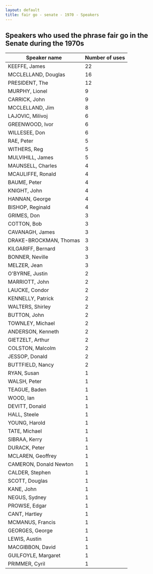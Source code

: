 ```yaml
---
layout: default
title: fair go - senate - 1970 - Speakers
---
```

## Speakers who used the phrase **fair go** in the Senate during the 1970s

| Speaker name | Number of uses |
|--------------|----------------|
|KEEFFE, James|22|
|MCCLELLAND, Douglas|16|
|PRESIDENT, The|12|
|MURPHY, Lionel|9|
|CARRICK, John|9|
|MCCLELLAND, Jim|8|
|LAJOVIC, Milivoj|6|
|GREENWOOD, Ivor|6|
|WILLESEE, Don|6|
|RAE, Peter|5|
|WITHERS, Reg|5|
|MULVIHILL, James|5|
|MAUNSELL, Charles|4|
|MCAULIFFE, Ronald|4|
|BAUME, Peter|4|
|KNIGHT, John|4|
|HANNAN, George|4|
|BISHOP, Reginald|4|
|GRIMES, Don|3|
|COTTON, Bob|3|
|CAVANAGH, James|3|
|DRAKE-BROCKMAN, Thomas|3|
|KILGARIFF, Bernard|3|
|BONNER, Neville|3|
|MELZER, Jean|3|
|O'BYRNE, Justin|2|
|MARRIOTT, John|2|
|LAUCKE, Condor|2|
|KENNELLY, Patrick|2|
|WALTERS, Shirley|2|
|BUTTON, John|2|
|TOWNLEY, Michael|2|
|ANDERSON, Kenneth|2|
|GIETZELT, Arthur|2|
|COLSTON, Malcolm|2|
|JESSOP, Donald|2|
|BUTTFIELD, Nancy|2|
|RYAN, Susan|1|
|WALSH, Peter|1|
|TEAGUE, Baden|1|
|WOOD, Ian|1|
|DEVITT, Donald|1|
|HALL, Steele|1|
|YOUNG, Harold|1|
|TATE, Michael|1|
|SIBRAA, Kerry|1|
|DURACK, Peter|1|
|MCLAREN, Geoffrey|1|
|CAMERON, Donald Newton|1|
|CALDER, Stephen|1|
|SCOTT, Douglas|1|
|KANE, John|1|
|NEGUS, Sydney|1|
|PROWSE, Edgar|1|
|CANT, Hartley|1|
|MCMANUS, Francis|1|
|GEORGES, George|1|
|LEWIS, Austin|1|
|MACGIBBON, David|1|
|GUILFOYLE, Margaret|1|
|PRIMMER, Cyril|1|
